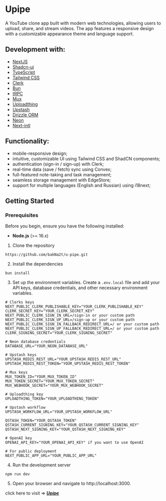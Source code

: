 # Upipe

A YouTube clone app built with modern web technologies, allowing users to upload, share, and stream videos. The app features a responsive design with a customizable appearance theme and language support.

## Development with:

<!-- ![NextJS](https://img.shields.io/badge/Next-black?style=for-the-badge&logo=next.js&logoColor=white) -->

- [NextJS](https://nextjs.org/docs)
- [Shadcn-ui](https://ui.shadcn.com/docs)
- [TypeScript](https://www.typescriptlang.org/docs/)
- [Tailwind CSS](https://tailwindcss.com/docs)
- [Clerk](https://clerk.com/docs)
- [Bun](https://bun.sh/docs/)
- [tRPC](https://trpc.io/)
- [Mux](https://www.mux.com/)
- [Uploadthing](https://uploadthing.com/docs)
- [Upstash](https://upstash.com)
- [Drizzle ORM](https://orm.drizzle.team/)
- [Neon](https://neon.com/)
- [Next-intl](https://next-intl.dev/docs/getting-started)

## Functionality:

- mobile-responsive design;
- intuitive, customizable UI using Tailwind CSS and ShadCN components;
- authentication (sign-in / sign-up) with Clerk;
- real-time data (save / fetch) sync using Convex;
- full-featured note-taking and task management;
- seamless storage management with EdgeStore;
- support for multiple languages (English and Russian) using i18next;

## Getting Started

### Prerequisites

Before you begin, ensure you have the following installed:

- **Node.js** (>= 16.x)

1. Clone the repository

```
https://github.com/bakNa2t/u-pipe.git
```

2. Install the dependencies

```
bun install
```

3. Set up the environment variables.
   Create a <code>.env.local</code> file and add your API keys, database credentials, and other necessary environment variables.

```
# Clerks keys
NEXT_PUBLIC_CLERK_PUBLISHABLE_KEY="YOUR_CLERK_PUBLISHABLE_KEY"
CLERK_SECRET_KEY="YOUR_CLERK_SECRET_KEY"
NEXT_PUBLIC_CLERK_SIGN_IN_URL=/sign-in or your custom path
NEXT_PUBLIC_CLERK_SIGN_UP_URL=/sign-up or your custom path
NEXT_PUBLIC_CLERK_SIGN_IN_FALLBACK_REDIRECT_URL=/ or your custom path
NEXT_PUBLIC_CLERK_SIGN_UP_FALLBACK_REDIRECT_URL=/ or your custom path
CLERK_SIGNING_SECRET="YOUR_CLERK_SIGNING_SECRET"

# Neon database credentials
DATABASE_URL="YOUR_NEON_DATABASE_URL"

# Upstash keys
UPSTASH_REDIS_REST_URL="YOUR_UPSTASH_REDIS_REST_URL"
UPSTASH_REDIS_REST_TOKEN="YOUR_UPSTASH_REDIS_REST_TOKEN"

# Mux keys
MUX_TOKEN_ID="YOUR_MUX_TOKEN_ID"
MUX_TOKEN_SECRET="YOUR_MUX_TOKEN_SECRET"
MUX_WEBHOOK_SECRET="YOUR_MUX_WEBHOOK_SECRET"

# Uploadthing key
UPLOADTHING_TOKEN="YOUR_UPLOADTHING_TOKEN"

# Upstash workflow
UPSTASH_WORKFLOW_URL="YOUR_UPSTASH_WORKFLOW_URL"

QSTASH_TOKEN="YOUR_QSTASH_TOKEN"
QSTASH_CURRENT_SIGNING_KEY="YOUR_QSTASH_CURRENT_SIGNING_KEY"
QSTASH_NEXT_SIGNING_KEY="YOUR_QSTASH_NEXT_SIGNING_KEY"

# OpenAI key
OPENAI_API_KEY="YOUR_OPENAI_API_KEY" if you want to use OpenAI

# For public deployment
NEXT_PUBLIC_APP_URL="YOUR_PUBLIC_APP_URL"
```

4. Run the development server

```
npm run dev
```

5. Open your browser and navigate to http://localhost:3000.

click here to visit => [_**Upipe**_](https://github.com/bakNa2t/u-pipe.git)
